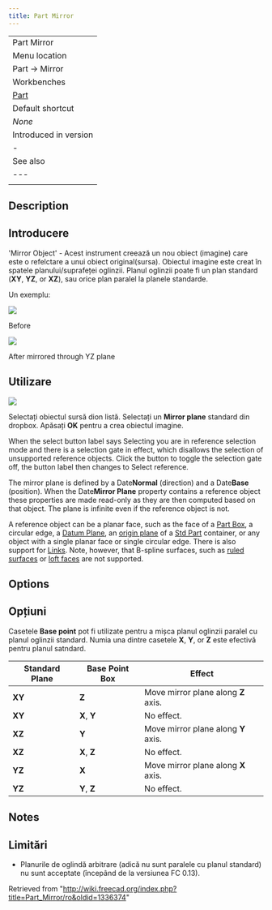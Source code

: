 ```yaml
---
title: Part Mirror
---
```

|  |
| --- |
| Part Mirror |
| Menu location |
| Part -> Mirror |
| Workbenches |
| [Part](/Part_Workbench "Part Workbench") |
| Default shortcut |
| *None* |
| Introduced in version |
| - |
| See also |
| --- |
|  |

## Description

## Introducere

'Mirror Object' - Acest instrument creează un nou obiect (imagine) care este o refelctare a unui obiect original(sursa). Obiectul imagine este creat în spatele planului/suprafeței oglinzii. Planul oglinzii poate fi un plan standard (**XY**, **YZ**, or **XZ**), sau orice plan paralel la planele standarde.

Un exemplu:

![](/images/PARTMirrorBeforev11.png)

Before

![](/images/PARTMirrorAfterv11.png)

After mirrored through YZ plane

## Utilizare

![](/images/PartMirroring_Scr1.png)

Selectați obiectul sursă dion listă.
Selectați un **Mirror plane** standard din dropbox.
Apăsați **OK** pentru a crea obiectul imagine.

When the select button label says Selecting you are in reference selection mode and there is a selection gate in effect, which disallows the selection of unsupported reference objects. Click the button to toggle the selection gate off, the button label then changes to Select reference.

The mirror plane is defined by a Date**Normal** (direction) and a Date**Base** (position). When the Date**Mirror Plane** property contains a reference object these properties are made read-only as they are then computed based on that object. The plane is infinite even if the reference object is not.

A reference object can be a planar face, such as the face of a [Part Box](/Part_Box "Part Box"), a circular edge, a [Datum Plane](/PartDesign_Plane "PartDesign Plane"), an [origin plane](/App_OriginGroupExtension "App OriginGroupExtension") of a [Std Part](/Std_Part "Std Part") container, or any object with a single planar face or single circular edge. There is also support for [Links](/App_Link "App Link"). Note, however, that B-spline surfaces, such as [ruled surfaces](/Part_RuledSurface "Part RuledSurface") or [loft faces](/Part_Loft "Part Loft") are not supported.

## Options

## Opțiuni

Casetele **Base point** pot fi utilizate pentru a mișca planul oglinzii paralel cu planul oglinzii standard. Numia una dintre casetele **X**, **Y**, or **Z** este efectivă pentru planul satndard.

| Standard Plane | Base Point Box | Effect |
| --- | --- | --- |
| **XY** | **Z** | Move mirror plane along **Z** axis. |
| **XY** | **X**, **Y** | No effect. |
| **XZ** | **Y** | Move mirror plane along **Y** axis. |
| **XZ** | **X**, **Z** | No effect. |
| **YZ** | **X** | Move mirror plane along **X** axis. |
| **YZ** | **Y**, **Z** | No effect. |

## Notes

## Limitări

* Planurile de oglindă arbitrare (adică nu sunt paralele cu planul standard) nu sunt acceptate (începând de la versiunea FC 0.13).

Retrieved from "<http://wiki.freecad.org/index.php?title=Part_Mirror/ro&oldid=1336374>"